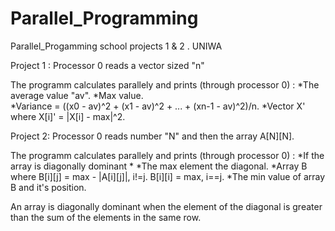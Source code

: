 # Parallel_Programming
Parallel_Progamming school projects 1 &amp; 2 . UNIWA

Project 1 : 
Processor 0 reads a vector sized "n" 

The programm calculates parallely and prints (through processor 0) : 
  *The average value "av".
  *Max value.  
  *Variance = ((x0 - av)^2 + (x1 - av)^2 + ... + (xn-1 - av)^2)/n.
  *Vector X' where X[i]' = |X[i] - max|^2.


Project 2: 
Processor 0 reads number "N" and then the array A[N][N].

The programm calculates parallely and prints (through processor 0) :
  *If the array is diagonally dominant * 
  *The max element the diagonal. 
  *Array B where B[i][j] = max - |A[i][j]|,    i!=j.
                B[i][i] = max,                i==j.
  *The min value of array B and it's position.

An array is diagonally dominant when the element of the diagonal is greater than the sum of the elements in the same row. 
